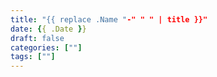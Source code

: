 ```yaml
---
title: "{{ replace .Name "-" " " | title }}"
date: {{ .Date }}
draft: false
categories: [""]
tags: [""]
---
```

